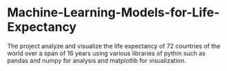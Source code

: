 # Machine-Learning-Models-for-Life-Expectancy
The project analyze and visualize the life expectancy of 72 countries of the world over a span of 16 years using various libraries of pythin such as pandas and numpy for analysis and matplotlib for visualization.
